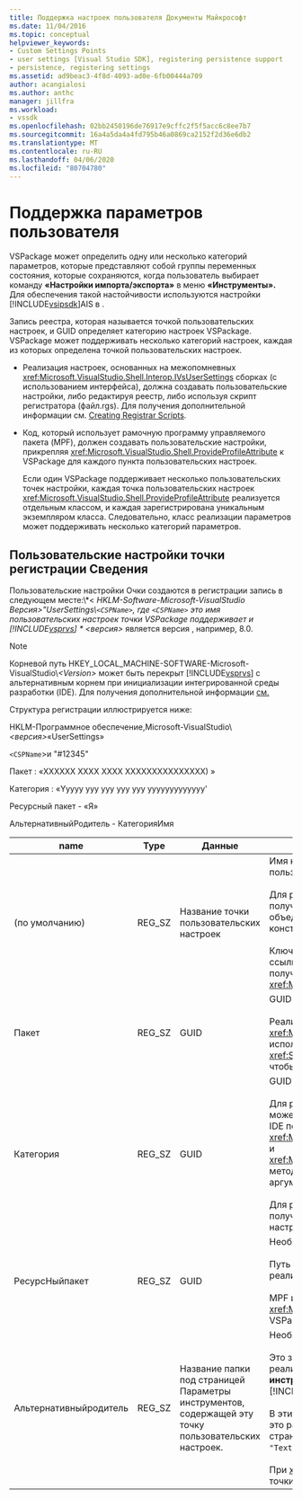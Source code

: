 ```yaml
---
title: Поддержка настроек пользователя Документы Майкрософт
ms.date: 11/04/2016
ms.topic: conceptual
helpviewer_keywords:
- Custom Settings Points
- user settings [Visual Studio SDK], registering persistence support
- persistence, registering settings
ms.assetid: ad9beac3-4f8d-4093-ad0e-6fb00444a709
author: acangialosi
ms.author: anthc
manager: jillfra
ms.workload:
- vssdk
ms.openlocfilehash: 02bb2450196de76917e9cffc2f5f5acc6c8ee7b7
ms.sourcegitcommit: 16a4a5da4a4fd795b46a0869ca2152f2d36e6db2
ms.translationtype: MT
ms.contentlocale: ru-RU
ms.lasthandoff: 04/06/2020
ms.locfileid: "80704780"
---
```

# <a name="support-for-user-settings"></a>Поддержка параметров пользователя
VSPackage может определить одну или несколько категорий параметров, которые представляют собой группы переменных состояния, которые сохраняются, когда пользователь выбирает команду **«Настройки импорта/экспорта»** в меню **«Инструменты».** Для обеспечения такой настойчивости используются настройки [!INCLUDE[vsipsdk](../../extensibility/includes/vsipsdk_md.md)]AIS в .

 Запись реестра, которая называется точкой пользовательских настроек, и GUID определяет категорию настроек VSPackage. VSPackage может поддерживать несколько категорий настроек, каждая из которых определена точкой пользовательских настроек.

- Реализация настроек, основанных на межопомневных <xref:Microsoft.VisualStudio.Shell.Interop.IVsUserSettings> сборках (с использованием интерфейса), должна создавать пользовательские настройки, либо редактируя реестр, либо используя скрипт регистратора (файл.rgs). Для получения дополнительной информации см. [Creating Registrar Scripts](/cpp/atl/creating-registrar-scripts).

- Код, который использует рамочную программу управляемого пакета (MPF), должен создавать пользовательские настройки, прикрепляя <xref:Microsoft.VisualStudio.Shell.ProvideProfileAttribute> к VSPackage для каждого пункта пользовательских настроек.

     Если один VSPackage поддерживает несколько пользовательских точек настройки, каждая точка пользовательских настроек <xref:Microsoft.VisualStudio.Shell.ProvideProfileAttribute> реализуется отдельным классом, и каждая зарегистрирована уникальным экземпляром класса. Следовательно, класс реализации параметров может поддерживать несколько категорий параметров.

## <a name="custom-settings-point-registry-entry-details"></a>Пользовательские настройки точки регистрации Сведения
 Пользовательские настройки Очки создаются в регистрации запись в следующем месте:\\*\< *HKLM-Software-Microsoft-VisualStudio Версия>"UserSettings\\`<CSPName>`, где `<CSPName>` это имя пользовательских настроек точки VSPackage поддерживает и [!INCLUDE[vsprvs](../../code-quality/includes/vsprvs_md.md)] * \<версия>* является версия , например, 8.0.

> [!NOTE]
> Корневой путь HKEY_LOCAL_MACHINE-SOFTWARE-Microsoft-VisualStudio\\*\<Version>* может быть перекрыт [!INCLUDE[vsprvs](../../code-quality/includes/vsprvs_md.md)] с альтернативным корнем при инициализации интегрированной среды разработки (IDE). Для получения дополнительной информации [см.](../../extensibility/command-line-switches-visual-studio-sdk.md)

 Структура регистрации иллюстрируется ниже:

 HKLM-Программное обеспечение,Microsoft-VisualStudio\\*\<версия>*«UserSettings»

 `<CSPName`>и "#12345"

 Пакет : «XXXXXX XXXX XXXX XXXXXXXXXXXXXXХ) »

 Категория : «Yyyyy yyy yyy yyy yyy yyyyyyyyyyyyy'

 Ресурсный пакет - «Я»

 АльтернативныйРодитель - КатегорияИмя

| name | Type | Данные | Описание |
|-----------------|--------| - | - |
| (по умолчанию) | REG_SZ | Название точки пользовательских настроек | Имя ключа, `<CSPName`>, является нелокализованным названием точки пользовательских настроек.<br /><br /> Для реализаций, основанных на MPF, имя ключа `categoryName` получается путем <xref:Microsoft.VisualStudio.Shell.ProvideProfileAttribute> объединения `categoryName_objectName`и `objectName` аргументов конструктора в .<br /><br /> Ключ может быть пустым, или он может содержать идентификатор ссылки на локализованную строку в спутниковой DLL. Это значение получено `objectNameResourceID` от аргумента к конструктору. <xref:Microsoft.VisualStudio.Shell.ProvideProfileAttribute> |
| Пакет | REG_SZ | GUID | GUID VSPackage, который реализует точку пользовательских настроек.<br /><br /> Реализации, основанные на <xref:Microsoft.VisualStudio.Shell.ProvideProfileAttribute> MPF с использованием `objectType` класса, использовать аргумент <xref:System.Type> конструктора, содержащий VSPackage и отражение, чтобы получить это значение. |
| Категория | REG_SZ | GUID | GUID определяет категорию настроек.<br /><br /> Для реализаций, основанных на межопомненных сборках, это значение может [!INCLUDE[vsprvs](../../code-quality/includes/vsprvs_md.md)] быть произвольно выбранным GUID, который IDE передает <xref:Microsoft.VisualStudio.Shell.Interop.IVsUserSettings.ExportSettings%2A> и <xref:Microsoft.VisualStudio.Shell.Interop.IVsUserSettings.ImportSettings%2A> методам. Все реализации этих двух методов должны проверить свои аргументы GUID.<br /><br /> Для реализаций, основанных на MPF, этот <xref:System.Type> GUID получается [!INCLUDE[vsprvs](../../code-quality/includes/vsprvs_md.md)] классом, реализующим механизм настроек. |
| РесурсНыйпакет | REG_SZ | GUID | Необязательный параметр.<br /><br /> Путь к спутнику DLL, содержащему локализованные строки, если реализация VSPackage не поставляет их.<br /><br /> MPF использует отражение для получения правильного <xref:Microsoft.VisualStudio.Shell.ProvideProfileAttribute> ресурса VSPackage, поэтому класс не устанавливает этот аргумент. |
| Альтернативныйродитель | REG_SZ | Название папки под страницей Параметры инструментов, содержащей эту точку пользовательских настроек. | Необязательный параметр.<br /><br /> Это значение необходимо установить только в том случае, если реализация параметров поддерживает страницы **«Параметры инструментов»,** которые используют механизм сохранения в [!INCLUDE[vsipsdk](../../extensibility/includes/vsipsdk_md.md)] модели автоматизации для сохранения состояния.<br /><br /> В этих случаях значение в ключе `topic` AlternateParent `topic.sub-topic` — это раздел строки, используемый для определения конкретной страницы **ToolsOptions.** Например, для страницы `"TextEditor.Basic"` `"TextEditor"` **ToolsOptions** значение AlternateParent будет .<br /><br /> При <xref:Microsoft.VisualStudio.Shell.ProvideProfileAttribute> создании точки пользовательских настроек она совпадает с именем категории. |
